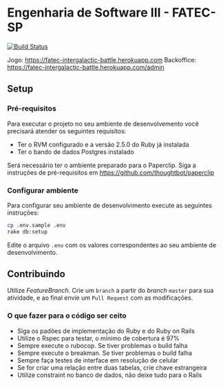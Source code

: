 # Engenharia de Software III - FATEC-SP

[![Build Status](https://semaphoreci.com/api/v1/wbigal/fatec-intergalactic-battle/branches/master/badge.svg)](https://semaphoreci.com/wbigal/fatec-intergalactic-battle)

Jogo: https://fatec-intergalactic-battle.herokuapp.com
Backoffice: https://fatec-intergalactic-battle.herokuapp.com/admin

## Setup

### Pré-requisitos

Para executar o projeto no seu ambiente de desenvolvemento você precisará atender os seguintes requisitos:

* Ter o RVM configurado e a versão 2.5.0 do Ruby já instalada
* Ter o bando de dados Postgres instalado

Será necessário ter o ambiente preparado para o Paperclip. Siga a instruções de pré-requisitos em https://github.com/thoughtbot/paperclip

### Configurar ambiente

Para configurar seu ambiente de desenvolvimento execute as seguintes instruções:

```bash
cp .env.sample .env
rake db:setup
```

Edite o arquivo `.env` com os valores correspondentes ao seu ambiente de desenvolvimento.

## Contribuindo

Utilize *FeatureBranch*. Crie um `branch` a partir do *branch* `master` para sua atividade, e ao final envie um `Pull Request` com as modificações.

### O que fazer para o código ser ceito

* Siga os padões de implementação do Ruby e do Ruby on Rails
* Utilize o Rspec para testar, o mínimo de cobertura é 97%
* Sempre execute o rubocop. Se tiver problemas o build falha
* Sempre execute o breakman. Se tiver problemas o build falha
* Sempre faça testes de interface em resolução de celular
* Se for criar uma relação entre duas tabelas, crie chave estrangeira
* Utilize constraint no banco de dados, não deixe tudo para o Rails
